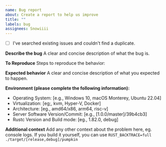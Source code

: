 ```yaml
---
name: Bug report
about: Create a report to help us improve
title: ""
labels: bug
assignees: Snowiiii
---
```


- [ ] I've searched existing issues and couldn't find a duplicate.

**Describe the bug**
A clear and concise description of what the bug is.

**To Reproduce**
Steps to reproduce the behavior:

**Expected behavior**
A clear and concise description of what you expected to happen.

**Environment (please complete the following information):**

- Operating System: [e.g., Windows 10, macOS Monterey, Ubuntu 22.04]
- Virtualization: [eg;, kvm, Hyper-V, Docker]
- Architecture: [eg., amd64/x86, arm64, risc-v]
- Server Software Version/Commit: [e.g., [1.0.0/master]/39b4cb3]
- Rustc Version and Build mode: [eg., 1.82.0, debug]

**Additional context**
Add any other context about the problem here, eg. console logs. 
If you build it yourself, you can use ```RUST_BACKTRACE=full ./target/[release,debug]/pumpkin```
